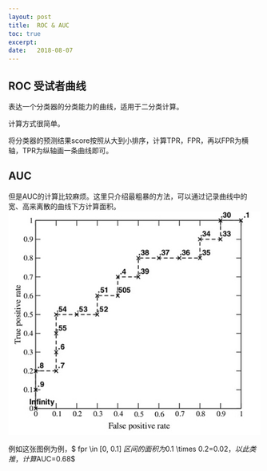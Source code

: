 ```yaml
---
layout: post
title:  ROC & AUC
toc: true 
excerpt: 
date:   2018-08-07
---
```


## ROC 受试者曲线

表达一个分类器的分类能力的曲线，适用于二分类计算。

计算方式很简单。

将分类器的预测结果score按照从大到小排序，计算TPR，FPR，再以FPR为横轴，TPR为纵轴画一条曲线即可。



## AUC

但是AUC的计算比较麻烦。这里只介绍最粗暴的方法，可以通过记录曲线中的宽、高来离散的曲线下方计算面积。![img](./static/pics/roc-auc.png)

例如这张图例为例，$ fpr \in [0, 0.1] $区间的面积为$0.1 \times 0.2=0.02$，以此类推，计算$AUC=0.68$